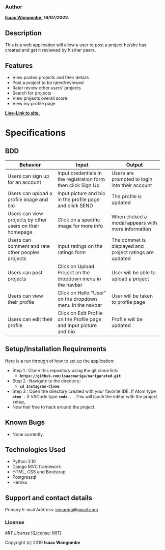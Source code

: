 ### Author
 **[Isaac Wangombe.](https://github.com/isaacmariga) 16/07/2022.**

## Description

This is a web application will allow a user to post a project he/she has created and get it reviewed by his/her peers.



## Features
* View posted projects and their details
* Post a project to be rated/reviewed
* Rate/ review other users' projects
* Search for projects 
* View projects overall score
* View my profile page

**[Live-Link to site.](https://marigarated.herokuapp.com/)**



# Specifications


## BDD
| Behavior            | Input                         | Output                        |
| ------------------- | ----------------------------- | ----------------------------- |
| Users can sign up for an account | Input credentials in the registration form then click Sign Up | Users are prompted to login into their account |
|Users can upload a profile image and bio | Input picture and bio in the profile page and click SEND | The profile is updated|
| Users can view projects by other users on their homepage | Click on a specific image for more info | When clicked a modal appears with more information |
| Users can comment  and rate other peoples projects | Input ratings on the ratings form | The commet is displayed and project ratings are updated|
| Users can post projects | Click on Upload Project on the dropdown menu in the navbar | User will be able to upload a project |
| Users can view their profile | Click on Hello "User" on the dropdown menu in the navbar | User will be taken to profile page |
| Users can edit their profile | Click on Edit Profile on the Profile page and input picture and bio | Profile will be updated |


## Setup/Installation Requirements
Here is a run through of how to set up the application:
* Step 1 : Clone this repository using the git clone link:
  * **`https://github.com/isaacmariga/marigarated.git`**
* Step 2 : Navigate to the directory:
  * **`cd Instagram-Clone`**
* Step 3 : Open the directory created with your favorite IDE. If Atom type **`atom .`** if VSCode type **`code .`** . This will lauch the editor with the project setup,
* Now feel free to hack around the project.

## Known Bugs
* None currently.


## Technologies Used

- Python 3.10
- Django MVC framework
- HTML, CSS and Bootstrap
- Postgressql
- Heroku

## Support and contact details

Primary E-mail Address: inmariga@gmail.com

### License
*MIT License* [![License: MIT]](license/MIT)

Copyright (c) 2019 **Isaac Wangombe**